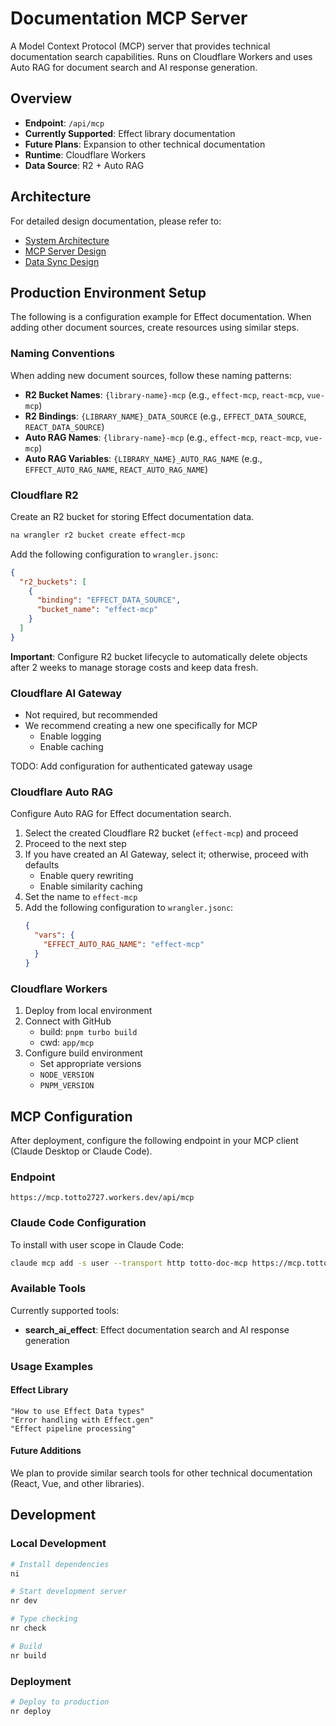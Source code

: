 # Documentation MCP Server

A Model Context Protocol (MCP) server that provides technical documentation search capabilities. Runs on Cloudflare Workers and uses Auto RAG for document search and AI response generation.

## Overview

- **Endpoint**: `/api/mcp`
- **Currently Supported**: Effect library documentation
- **Future Plans**: Expansion to other technical documentation
- **Runtime**: Cloudflare Workers
- **Data Source**: R2 + Auto RAG

## Architecture

For detailed design documentation, please refer to:

- [System Architecture](./docs/architecture.md)
- [MCP Server Design](./docs/mcp-server.md)
- [Data Sync Design](./docs/data-sync.md)

## Production Environment Setup

The following is a configuration example for Effect documentation. When adding other document sources, create resources using similar steps.

### Naming Conventions

When adding new document sources, follow these naming patterns:

- **R2 Bucket Names**: `{library-name}-mcp` (e.g., `effect-mcp`, `react-mcp`, `vue-mcp`)
- **R2 Bindings**: `{LIBRARY_NAME}_DATA_SOURCE` (e.g., `EFFECT_DATA_SOURCE`, `REACT_DATA_SOURCE`)
- **Auto RAG Names**: `{library-name}-mcp` (e.g., `effect-mcp`, `react-mcp`, `vue-mcp`)
- **Auto RAG Variables**: `{LIBRARY_NAME}_AUTO_RAG_NAME` (e.g., `EFFECT_AUTO_RAG_NAME`, `REACT_AUTO_RAG_NAME`)

### Cloudflare R2

Create an R2 bucket for storing Effect documentation data.

```bash
na wrangler r2 bucket create effect-mcp
```

Add the following configuration to `wrangler.jsonc`:

```json
{
  "r2_buckets": [
    {
      "binding": "EFFECT_DATA_SOURCE",
      "bucket_name": "effect-mcp"
    }
  ]
}
```

**Important**: Configure R2 bucket lifecycle to automatically delete objects after 2 weeks to manage storage costs and keep data fresh.

### Cloudflare AI Gateway

- Not required, but recommended
- We recommend creating a new one specifically for MCP
  - Enable logging
  - Enable caching

TODO: Add configuration for authenticated gateway usage

### Cloudflare Auto RAG

Configure Auto RAG for Effect documentation search.

1. Select the created Cloudflare R2 bucket (`effect-mcp`) and proceed
2. Proceed to the next step
3. If you have created an AI Gateway, select it; otherwise, proceed with defaults
   - Enable query rewriting
   - Enable similarity caching
4. Set the name to `effect-mcp`
5. Add the following configuration to `wrangler.jsonc`:
   ```json
   {
     "vars": {
       "EFFECT_AUTO_RAG_NAME": "effect-mcp"
     }
   }
   ```

### Cloudflare Workers

1. Deploy from local environment
2. Connect with GitHub
   - build: `pnpm turbo build`
   - cwd: `app/mcp`
3. Configure build environment
   - Set appropriate versions
   - `NODE_VERSION`
   - `PNPM_VERSION`

## MCP Configuration

After deployment, configure the following endpoint in your MCP client (Claude Desktop or Claude Code).

### Endpoint

```
https://mcp.totto2727.workers.dev/api/mcp
```

### Claude Code Configuration

To install with user scope in Claude Code:

```bash
claude mcp add -s user --transport http totto-doc-mcp https://mcp.totto2727.workers.dev/api/mcp
```

### Available Tools

Currently supported tools:

- **search_ai_effect**: Effect documentation search and AI response generation

### Usage Examples

#### Effect Library

```
"How to use Effect Data types"
"Error handling with Effect.gen"
"Effect pipeline processing"
```

#### Future Additions

We plan to provide similar search tools for other technical documentation (React, Vue, and other libraries).

## Development

### Local Development

```bash
# Install dependencies
ni

# Start development server
nr dev

# Type checking
nr check

# Build
nr build
```

### Deployment

```bash
# Deploy to production
nr deploy
```
